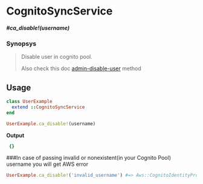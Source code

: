 # CognitoSyncService

__*#ca_disable!(username)*__

### Synopsys

> Disable user in cognito pool.
>
> Also check this doc [admin-disable-user](https://docs.aws.amazon.com/cli/latest/reference/cognito-idp/admin-disable-user.html) method

## Usage

```ruby
class UserExample
  extend ::CognitoSyncService
end

UserExample.ca_disable!(username)
```

__Output__

```ruby
 {}
```

###In case of passing invalid or nonexistent(in your Cognito Pool) username you will get AWS error

```ruby
UserExample.ca_disable!('invalid_username') #=> Aws::CognitoIdentityProvider::Errors::UserNotFoundException: User not found.
```

